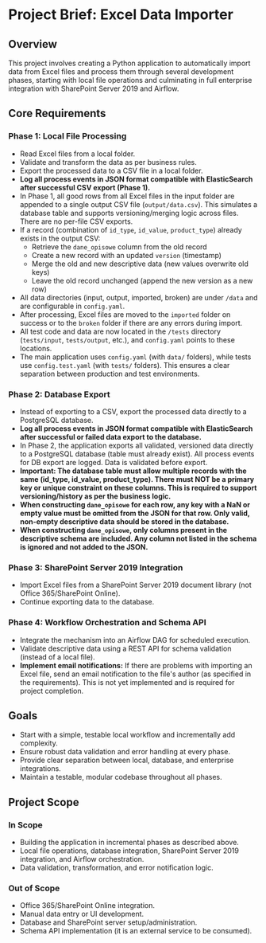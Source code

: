# Project Brief: Excel Data Importer

## Overview
This project involves creating a Python application to automatically import data from Excel files and process them through several development phases, starting with local file operations and culminating in full enterprise integration with SharePoint Server 2019 and Airflow.

## Core Requirements

### Phase 1: Local File Processing
- Read Excel files from a local folder.
- Validate and transform the data as per business rules.
- Export the processed data to a CSV file in a local folder.
- **Log all process events in JSON format compatible with ElasticSearch after successful CSV export (Phase 1).**
- In Phase 1, all good rows from all Excel files in the input folder are appended to a single output CSV file (`output/data.csv`). This simulates a database table and supports versioning/merging logic across files. There are no per-file CSV exports.
- If a record (combination of `id_type`, `id_value`, `product_type`) already exists in the output CSV:
  - Retrieve the `dane_opisowe` column from the old record
  - Create a new record with an updated `version` (timestamp)
  - Merge the old and new descriptive data (new values overwrite old keys)
  - Leave the old record unchanged (append the new version as a new row)
- All data directories (input, output, imported, broken) are under `/data` and are configurable in `config.yaml`.
- After processing, Excel files are moved to the `imported` folder on success or to the `broken` folder if there are any errors during import.
- All test code and data are now located in the `/tests` directory (`tests/input`, `tests/output`, etc.), and `config.yaml` points to these locations.
- The main application uses `config.yaml` (with `data/` folders), while tests use `config.test.yaml` (with `tests/` folders). This ensures a clear separation between production and test environments.

### Phase 2: Database Export
- Instead of exporting to a CSV, export the processed data directly to a PostgreSQL database.
- **Log all process events in JSON format compatible with ElasticSearch after successful or failed data export to the database.**
- In Phase 2, the application exports all validated, versioned data directly to a PostgreSQL database (table must already exist). All process events for DB export are logged. Data is validated before export.
- **Important: The database table must allow multiple records with the same (id_type, id_value, product_type). There must NOT be a primary key or unique constraint on these columns. This is required to support versioning/history as per the business logic.**
- **When constructing `dane_opisowe` for each row, any key with a NaN or empty value must be omitted from the JSON for that row. Only valid, non-empty descriptive data should be stored in the database.**
- **When constructing `dane_opisowe`, only columns present in the descriptive schema are included. Any column not listed in the schema is ignored and not added to the JSON.**

### Phase 3: SharePoint Server 2019 Integration
- Import Excel files from a SharePoint Server 2019 document library (not Office 365/SharePoint Online).
- Continue exporting data to the database.

### Phase 4: Workflow Orchestration and Schema API
- Integrate the mechanism into an Airflow DAG for scheduled execution.
- Validate descriptive data using a REST API for schema validation (instead of a local file).
- **Implement email notifications:** If there are problems with importing an Excel file, send an email notification to the file's author (as specified in the requirements). This is not yet implemented and is required for project completion.

## Goals
- Start with a simple, testable local workflow and incrementally add complexity.
- Ensure robust data validation and error handling at every phase.
- Provide clear separation between local, database, and enterprise integrations.
- Maintain a testable, modular codebase throughout all phases.

## Project Scope

### In Scope
- Building the application in incremental phases as described above.
- Local file operations, database integration, SharePoint Server 2019 integration, and Airflow orchestration.
- Data validation, transformation, and error notification logic.

### Out of Scope
- Office 365/SharePoint Online integration.
- Manual data entry or UI development.
- Database and SharePoint server setup/administration.
- Schema API implementation (it is an external service to be consumed). 